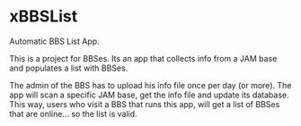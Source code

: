 # xBBSList
Automatic BBS List App.

This is a project for BBSes. Its an app that collects info from a JAM base and populates a list with BBSes.

The admin of the BBS has to upload his info file once per day (or more). The app will scan a specific JAM base, get the info file and update its database.
This way, users who visit a BBS that runs this app, will get a list of BBSes that are online... so the list is valid.

